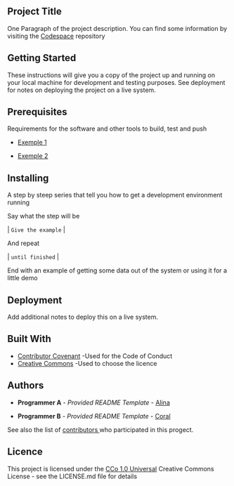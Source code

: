 ## **Project Title**
One Paragraph of the project description.
You can find some information by visiting the [Codespace](https://github.com/cod3spac3Academy?tab=repositories) repository

## **Getting Started**

These instructions will give you a copy of the project up and running on your local machine for development and testing purposes. See deployment for notes on deploying the project on a live system.


## **Prerequisites**

Requirements for the software and other tools to build, test and push

- [Exemple 1](https://www.example.com)


- [Exemple 2](https://www.example.com)

## **Installing**

A step by steep series that tell you how to get a development environment running

Say what the step will be

| `Give the example` |

And repeat

| `until finished` |


End with an example  of getting some data out of the system or using it for a little demo


## **Deployment**

Add additional notes to deploy this on a live system.

## **Built With**

- [Contributor Covenant](https://www.contributor-covenant.org/) -Used for the Code of Conduct
- [Creative Commons](https://creativecommons.org/licenses/?lang=es_ES) -Used to choose the licence

## **Authors**

- **Programmer A** - *Provided README Template* - [ Alina ](https://github.com/AlinaDorosh-dev)

- **Programmer B** - *Provided README Template* - [ Coral ](https://github.com/CoralRGE)

See also the list of [ contributors ](https://github.com/AlinaDorosh-dev/todo-list/graphs/contributors) who participated in this progect.

## **Licence**

This project is licensed under the [CCo 1.0 Universal](https://creativecommons.org/publicdomain/zero/1.0/deed.es) Creative Commons License - see the LICENSE.md file for details
